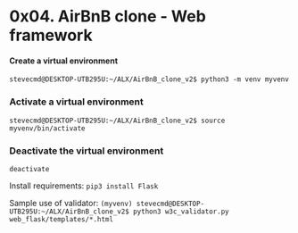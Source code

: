 # 0x04. AirBnB clone - Web framework

#### Create a virtual environment
`stevecmd@DESKTOP-UTB295U:~/ALX/AirBnB_clone_v2$ python3 -m venv myvenv`
### Activate a virtual environment
`stevecmd@DESKTOP-UTB295U:~/ALX/AirBnB_clone_v2$ source myvenv/bin/activate`
### Deactivate the virtual environment
`deactivate`

Install requirements:
`pip3 install Flask`

Sample use of validator:
`(myvenv) stevecmd@DESKTOP-UTB295U:~/ALX/AirBnB_clone_v2$ python3 w3c_validator.py web_flask/templates/*.html`

